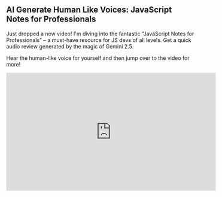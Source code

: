 ## AI Generate Human Like Voices: JavaScript Notes for Professionals

Just dropped a new video! I'm diving into the fantastic "JavaScript Notes for Professionals" – a must-have resource for JS devs of all levels. Get a quick audio review generated by the magic of Gemini 2.5.

Hear the human-like voice for yourself and then jump over to the video for more!

<iframe width="560" height="315" src="https://www.youtube.com/embed/DaCPAyCPcMg?si=4C0I-NWRndH3VfiY" title="YouTube video player" frameborder="0" allow="accelerometer; autoplay; clipboard-write; encrypted-media; gyroscope; picture-in-picture; web-share" referrerpolicy="strict-origin-when-cross-origin" allowfullscreen></iframe>
